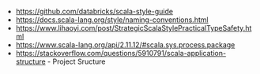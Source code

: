* https://github.com/databricks/scala-style-guide
* https://docs.scala-lang.org/style/naming-conventions.html
* https://www.lihaoyi.com/post/StrategicScalaStylePracticalTypeSafety.html
* https://www.scala-lang.org/api/2.11.12/#scala.sys.process.package
* https://stackoverflow.com/questions/5910791/scala-application-structure - Project Sructure
